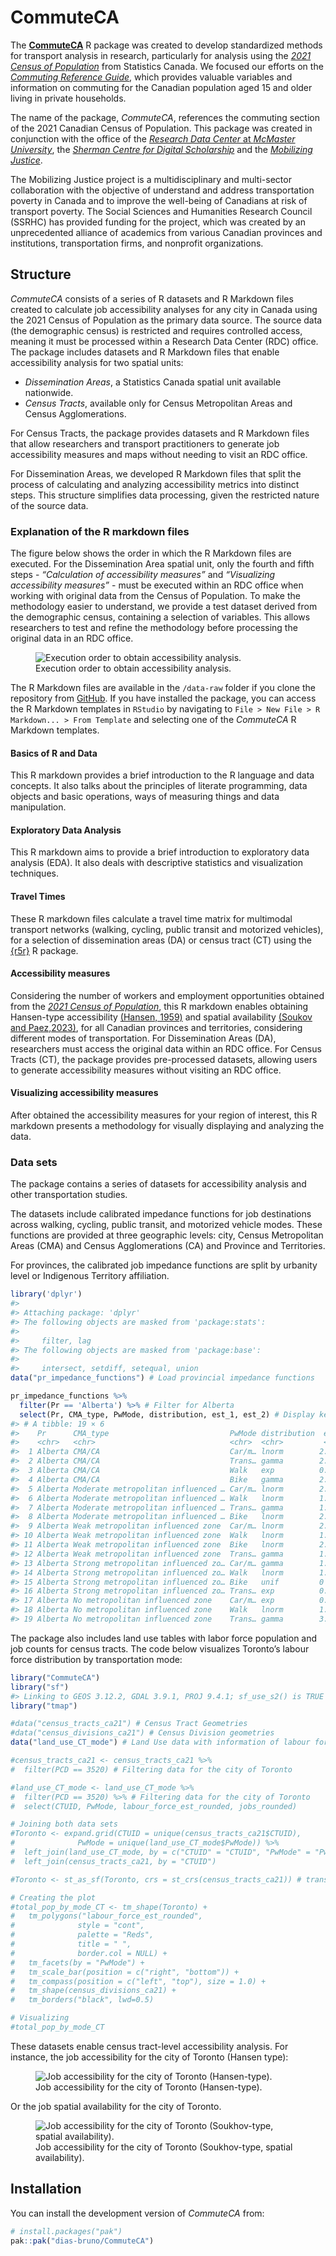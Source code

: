 
<!-- README.md is generated from README.Rmd. Please edit that file -->
<!-- badges: start -->
<!-- badges: end -->

# CommuteCA

The [**CommuteCA**](https://github.com/dias-bruno/CommuteCA) R package
was created to develop standardized methods for transport analysis in
research, particularly for analysis using the [*2021 Census of
Population*](https://www12.statcan.gc.ca/census-recensement/index-eng.cfm)
from Statistics Canada. We focused our efforts on the [*Commuting
Reference
Guide*](https://www12.statcan.gc.ca/census-recensement/2021/ref/98-500/011/98-500-x2021011-eng.cfm),
which provides valuable variables and information on commuting for the
Canadian population aged 15 and older living in private households.

The name of the package, *CommuteCA*, references the commuting section
of the 2021 Canadian Census of Population. This package was created in
conjunction with the office of the [*Research Data Center* at *McMaster
University*](https://rdc.mcmaster.ca/), the [*Sherman Centre for Digital
Scholarship*](https://scds.ca/) and the [*Mobilizing
Justice*](https://mobilizingjustice.ca/).

The Mobilizing Justice project is a multidisciplinary and multi-sector
collaboration with the objective of understand and address
transportation poverty in Canada and to improve the well-being of
Canadians at risk of transport poverty. The Social Sciences and
Humanities Research Council (SSRHC) has provided funding for the
project, which was created by an unprecedented alliance of academics
from various Canadian provinces and institutions, transportation firms,
and nonprofit organizations.

## Structure

*CommuteCA* consists of a series of R datasets and R Markdown files
created to calculate job accessibility analyses for any city in Canada
using the 2021 Census of Population as the primary data source. The
source data (the demographic census) is restricted and requires
controlled access, meaning it must be processed within a Research Data
Center (RDC) office. The package includes datasets and R Markdown files
that enable accessibility analysis for two spatial units:

- *Dissemination Areas*, a Statistics Canada spatial unit available
  nationwide.
- *Census Tracts*, available only for Census Metropolitan Areas and
  Census Agglomerations.

For Census Tracts, the package provides datasets and R Markdown files
that allow researchers and transport practitioners to generate job
accessibility measures and maps without needing to visit an RDC office.

For Dissemination Areas, we developed R Markdown files that split the
process of calculating and analyzing accessibility metrics into distinct
steps. This structure simplifies data processing, given the restricted
nature of the source data.

### Explanation of the R markdown files

The figure below shows the order in which the R Markdown files are
executed. For the Dissemination Area spatial unit, only the fourth and
fifth steps - *“Calculation of accessibility measures”* and
*“Visualizing accessibility measures”* - must be executed within an RDC
office when working with original data from the Census of Population. To
make the methodology easier to understand, we provide a test dataset
derived from the demographic census, containing a selection of
variables. This allows researchers to test and refine the methodology
before processing the original data in an RDC office.

<figure>
<img src="man/figures/COMMUTECA21.png"
alt="Execution order to obtain accessibility analysis." />
<figcaption aria-hidden="true">Execution order to obtain accessibility
analysis.</figcaption>
</figure>

The R Markdown files are available in the `/data-raw` folder if you
clone the repository from
[GitHub](https://github.com/dias-bruno/COMMUTECA). If you have installed
the package, you can access the R Markdown templates in `RStudio` by
navigating to `File > New File > R Markdown... > From Template` and
selecting one of the *CommuteCA* R Markdown templates.

#### Basics of R and Data

This R markdown provides a brief introduction to the R language and data
concepts. It also talks about the principles of literate programming,
data objects and basic operations, ways of measuring things and data
manipulation.

#### Exploratory Data Analysis

This R markdown aims to provide a brief introduction to exploratory data
analysis (EDA). It also deals with descriptive statistics and
visualization techniques.

#### Travel Times

These R markdown files calculate a travel time matrix for multimodal
transport networks (walking, cycling, public transit and motorized
vehicles), for a selection of dissemination areas (DA) or census tract
(CT) using the [{r5r}](https://ipeagit.github.io/r5r/) R package.

#### Accessibility measures

Considering the number of workers and employment opportunities obtained
from the [*2021 Census of
Population*](https://www12.statcan.gc.ca/census-recensement/2021/dp-pd/prof/index.cfm?Lang=E),
this R markdown enables obtaining Hansen-type accessibility [(Hansen,
1959)](https://www.tandfonline.com/doi/abs/10.1080/01944365908978307)
and spatial availability [(Soukov and
Paez,2023)](https://journals.plos.org/plosone/article?id=10.1371/journal.pone.0278468),
for all Canadian provinces and territories, considering different modes
of transportation. For Dissemination Areas (DA), researchers must access
the original data within an RDC office. For Census Tracts (CT), the
package provides pre-processed datasets, allowing users to generate
accessibility measures without visiting an RDC office.

#### Visualizing accessibility measures

After obtained the accessibility measures for your region of interest,
this R markdown presents a methodology for visually displaying and
analyzing the data.

### Data sets

The package contains a series of datasets for accessibility analysis and
other transportation studies.

The datasets include calibrated impedance functions for job destinations
across walking, cycling, public transit, and motorized vehicle modes.
These functions are provided at three geographic levels: city, Census
Metropolitan Areas (CMA) and Census Agglomerations (CA) and Province and
Territories.

For provinces, the calibrated job impedance functions are split by
urbanity level or Indigenous Territory affiliation.

``` r
library('dplyr')
#> 
#> Attaching package: 'dplyr'
#> The following objects are masked from 'package:stats':
#> 
#>     filter, lag
#> The following objects are masked from 'package:base':
#> 
#>     intersect, setdiff, setequal, union
data("pr_impedance_functions") # Load provincial impedance functions

pr_impedance_functions %>% 
  filter(Pr == 'Alberta') %>% # Filter for Alberta
  select(Pr, CMA_type, PwMode, distribution, est_1, est_2) # Display key columns
#> # A tibble: 19 × 6
#>    Pr      CMA_type                           PwMode distribution  est_1   est_2
#>    <chr>   <chr>                              <chr>  <chr>         <dbl>   <dbl>
#>  1 Alberta CMA/CA                             Car/m… lnorm        2.85    0.689 
#>  2 Alberta CMA/CA                             Trans… gamma        2.89    0.0684
#>  3 Alberta CMA/CA                             Walk   exp          0.0753  0     
#>  4 Alberta CMA/CA                             Bike   gamma        2.27    0.106 
#>  5 Alberta Moderate metropolitan influenced … Car/m… lnorm        2.78    0.863 
#>  6 Alberta Moderate metropolitan influenced … Walk   lnorm        1.61    1.05  
#>  7 Alberta Moderate metropolitan influenced … Trans… gamma        1.54    0.0381
#>  8 Alberta Moderate metropolitan influenced … Bike   lnorm        2.07    0.794 
#>  9 Alberta Weak metropolitan influenced zone  Car/m… lnorm        2.46    0.975 
#> 10 Alberta Weak metropolitan influenced zone  Walk   lnorm        1.82    0.964 
#> 11 Alberta Weak metropolitan influenced zone  Bike   lnorm        2.01    0.808 
#> 12 Alberta Weak metropolitan influenced zone  Trans… gamma        1.25    0.0235
#> 13 Alberta Strong metropolitan influenced zo… Car/m… gamma        1.39    0.0500
#> 14 Alberta Strong metropolitan influenced zo… Walk   lnorm        1.06    1.29  
#> 15 Alberta Strong metropolitan influenced zo… Bike   unif         0      35.1   
#> 16 Alberta Strong metropolitan influenced zo… Trans… exp          0.0264  0     
#> 17 Alberta No metropolitan influenced zone    Car/m… exp          0.0470  0     
#> 18 Alberta No metropolitan influenced zone    Walk   lnorm        1.39    0.790 
#> 19 Alberta No metropolitan influenced zone    Trans… gamma        3.25    0.0802
```

The package also includes land use tables with labor force population
and job counts for census tracts. The code below visualizes Toronto’s
labour force distribution by transportation mode:

``` r
library("CommuteCA")
library("sf")
#> Linking to GEOS 3.12.2, GDAL 3.9.1, PROJ 9.4.1; sf_use_s2() is TRUE
library("tmap")

#data("census_tracts_ca21") # Census Tract Geometries
#data("census_divisions_ca21") # Census Division geometries
data("land_use_CT_mode") # Land Use data with information of labour force and number of jobs considering transportation modes

#census_tracts_ca21 <- census_tracts_ca21 %>% 
#  filter(PCD == 3520) # Filtering data for the city of Toronto 

#land_use_CT_mode <- land_use_CT_mode %>% 
#  filter(PCD == 3520) %>% # Filtering data for the city of Toronto 
#  select(CTUID, PwMode, labour_force_est_rounded, jobs_rounded)

# Joining both data sets
#Toronto <- expand.grid(CTUID = unique(census_tracts_ca21$CTUID), 
#              PwMode = unique(land_use_CT_mode$PwMode)) %>%
#  left_join(land_use_CT_mode, by = c("CTUID" = "CTUID", "PwMode" = "PwMode")) %>%
#  left_join(census_tracts_ca21, by = "CTUID")

#Toronto <- st_as_sf(Toronto, crs = st_crs(census_tracts_ca21)) # transforming the table in a spatial data type

# Creating the plot
#total_pop_by_mode_CT <- tm_shape(Toronto) + 
#   tm_polygons("labour_force_est_rounded",
#              style = "cont",
#              palette = "Reds",
#              title = " ",
#              border.col = NULL) +  
#   tm_facets(by = "PwMode") +       
#   tm_scale_bar(position = c("right", "bottom")) +
#   tm_compass(position = c("left", "top"), size = 1.0) + 
#   tm_shape(census_divisions_ca21) +
#   tm_borders("black", lwd=0.5)

# Visualizing
#total_pop_by_mode_CT
```

These datasets enable census tract-level accessibility analysis. For
instance, the job accessibility for the city of Toronto (Hansen type):

<figure>
<img src="man/figures/HT_by_mode_CT.jpg"
alt="Job accessibility for the city of Toronto (Hansen-type)." />
<figcaption aria-hidden="true">Job accessibility for the city of Toronto
(Hansen-type).</figcaption>
</figure>

Or the job spatial availability for the city of Toronto.

<figure>
<img src="man/figures/SA_by_mode_CT.jpg"
alt="Job accessibility for the city of Toronto (Soukhov-type, spatial availability)." />
<figcaption aria-hidden="true">Job accessibility for the city of Toronto
(Soukhov-type, spatial availability).</figcaption>
</figure>

## Installation

You can install the development version of *CommuteCA* from:

``` r
# install.packages("pak")
pak::pak("dias-bruno/CommuteCA")
```
